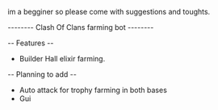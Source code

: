 im a begginer so please come with suggestions and toughts.

-------- Clash Of Clans farming bot --------

-- Features --
- Builder Hall elixir farming.

-- Planning to add --
- Auto attack for trophy farming in both bases
- Gui
